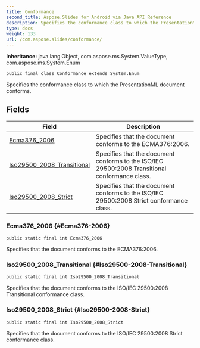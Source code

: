 ```yaml
---
title: Conformance
second_title: Aspose.Slides for Android via Java API Reference
description: Specifies the conformance class to which the PresentationML document conforms.
type: docs
weight: 133
url: /com.aspose.slides/conformance/
---
```

**Inheritance:**
java.lang.Object, com.aspose.ms.System.ValueType, com.aspose.ms.System.Enum
```
public final class Conformance extends System.Enum
```

Specifies the conformance class to which the PresentationML document conforms.
## Fields

| Field | Description |
| --- | --- |
| [Ecma376_2006](#Ecma376-2006) | Specifies that the document conforms to the ECMA376:2006. |
| [Iso29500_2008_Transitional](#Iso29500-2008-Transitional) | Specifies that the document conforms to the ISO/IEC 29500:2008 Transitional conformance class. |
| [Iso29500_2008_Strict](#Iso29500-2008-Strict) | Specifies that the document conforms to the ISO/IEC 29500:2008 Strict conformance class. |
### Ecma376_2006 {#Ecma376-2006}
```
public static final int Ecma376_2006
```


Specifies that the document conforms to the ECMA376:2006.

### Iso29500_2008_Transitional {#Iso29500-2008-Transitional}
```
public static final int Iso29500_2008_Transitional
```


Specifies that the document conforms to the ISO/IEC 29500:2008 Transitional conformance class.

### Iso29500_2008_Strict {#Iso29500-2008-Strict}
```
public static final int Iso29500_2008_Strict
```


Specifies that the document conforms to the ISO/IEC 29500:2008 Strict conformance class.

